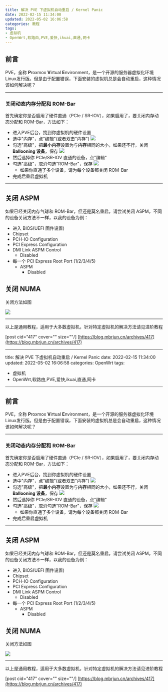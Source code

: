 ```yaml
---
title: 解决 PVE 下虚拟机自动重启 / Kernel Panic
date: 2022-02-15 11:34:00
updated: 2022-05-02 16:06:58
categories: 教程
tags:
- 虚拟机
- OpenWrt,软路由,PVE,爱快,ikuai,直通,网卡
---
```

## 前言

PVE，全称 **P**roxmox **V**irtual **E**nvironment，是一个开源的服务器虚拟化环境Linux发行版。但是由于配置错误，下面安装的虚拟机总是会自动重启，这种情况该如何解决呢？

---

### 关闭动态内存分配和 ROM-Bar

首先确定你是否启用了硬件直通（PCIe / SR-IOV），如果启用了，要关闭内存动态分配和 ROM-Bar，方法如下：

- 进入PVE后台，找到你虚拟机的硬件设置
- 选中"内存"，点"编辑"(或者双击"内存")
  ![](https://cos.mbrjun.cn/IMGS/2022/02/15/ra.png)
- 勾选"高级"，把**最小内存**设置为与**内存**相同的大小，如果还不行，关闭 **Ballooning 设备**，保存
  ![](https://cos.mbrjun.cn/IMGS/2022/02/15/av.png)
- 然后选择你 PCIe/SR-IOV 直通的设备，点"编辑"
- 勾选"高级"，取消勾选"ROM-Bar"，保存
  ![](https://cos.mbrjun.cn/IMGS/2022/02/15/ro.png)
  - 如果你直通了多个设备，请为每个设备都关闭 ROM-Bar
- 完成后重启虚拟机

---

## 关闭 ASPM

如果已经关闭内存气球和 ROM-Bar，但还是莫名重启，请尝试关闭 ASPM，不同的设备关闭方法不一样，以我的设备为例：

- 进入 BIOS(UEFI 固件设置)
- Chipset
- PCH-IO Configuration
- PCI Express Configuration
- DMI Link ASPM Control
  - Disabled
- 每一个 PCI Express Root Port (1/2/3/4/5)
  - ASPM
    - Disabled

## 关闭 NUMA

关闭方法如图

![](https://cos.mbrjun.cn/IMGS/2022/02/24/nu.png)

---

以上是通用教程，适用于大多数虚拟机，针对特定虚拟机的解决方法请见进阶教程

[post cid="417" cover="" size=""/] [https://blog.mbrjun.cn/archives/417](https://blog.mbrjun.cn/archives/417)

---
title: 解决 PVE 下虚拟机自动重启 / Kernel Panic
date: 2022-02-15 11:34:00
updated: 2022-05-02 16:06:58
categories: OpenWrt
tags:
- 虚拟机
- OpenWrt,软路由,PVE,爱快,ikuai,直通,网卡
---
## 前言

PVE，全称 **P**roxmox **V**irtual **E**nvironment，是一个开源的服务器虚拟化环境Linux发行版。但是由于配置错误，下面安装的虚拟机总是会自动重启，这种情况该如何解决呢？

---

### 关闭动态内存分配和 ROM-Bar

首先确定你是否启用了硬件直通（PCIe / SR-IOV），如果启用了，要关闭内存动态分配和 ROM-Bar，方法如下：

- 进入PVE后台，找到你虚拟机的硬件设置
- 选中"内存"，点"编辑"(或者双击"内存")
  ![](https://cos.mbrjun.cn/IMGS/2022/02/15/ra.png)
- 勾选"高级"，把**最小内存**设置为与**内存**相同的大小，如果还不行，关闭 **Ballooning 设备**，保存
  ![](https://cos.mbrjun.cn/IMGS/2022/02/15/av.png)
- 然后选择你 PCIe/SR-IOV 直通的设备，点"编辑"
- 勾选"高级"，取消勾选"ROM-Bar"，保存
  ![](https://cos.mbrjun.cn/IMGS/2022/02/15/ro.png)
  - 如果你直通了多个设备，请为每个设备都关闭 ROM-Bar
- 完成后重启虚拟机

---

## 关闭 ASPM

如果已经关闭内存气球和 ROM-Bar，但还是莫名重启，请尝试关闭 ASPM，不同的设备关闭方法不一样，以我的设备为例：

- 进入 BIOS(UEFI 固件设置)
- Chipset
- PCH-IO Configuration
- PCI Express Configuration
- DMI Link ASPM Control
  - Disabled
- 每一个 PCI Express Root Port (1/2/3/4/5)
  - ASPM
    - Disabled

## 关闭 NUMA

关闭方法如图

![](https://cos.mbrjun.cn/IMGS/2022/02/24/nu.png)

---

以上是通用教程，适用于大多数虚拟机，针对特定虚拟机的解决方法请见进阶教程

[post cid="417" cover="" size=""/] [https://blog.mbrjun.cn/archives/417](https://blog.mbrjun.cn/archives/417)

